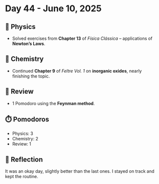 # Day 44 - June 10, 2025

## 🧲 Physics
- Solved exercises from **Chapter 13** of *Física Clássica* – applications of **Newton’s Laws**.

## 🧪 Chemistry
- Continued **Chapter 9** of *Feltre Vol. 1* on **inorganic oxides**, nearly finishing the topic.

## 🔁 Review
- 1 Pomodoro using the **Feynman method**.

## ⏱️ Pomodoros
- Physics: 3
- Chemistry: 2
- Review: 1

## 💬 Reflection
It was an okay day, slightly better than the last ones. I stayed on track and kept the routine.

